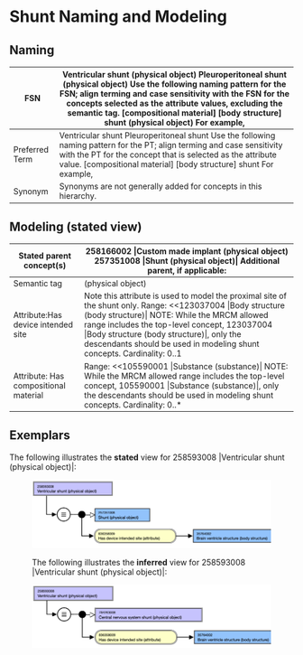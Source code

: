 # Shunt Naming and Modeling

## Naming

| FSN | Ventricular shunt (physical object) Pleuroperitoneal shunt (physical object) Use the following naming pattern for the FSN; align terming and case sensitivity with the FSN for the concepts selected as the attribute values, excluding the semantic tag. [compositional material] [body structure] shunt (physical object) For example, |
|---|---|
| Preferred Term | Ventricular shunt Pleuroperitoneal shunt Use the following naming pattern for the PT; align terming and case sensitivity with the PT for the concept that is selected as the attribute value. [compositional material] [body structure] shunt For example, |
| Synonym | Synonyms are not generally added for concepts in this hierarchy. |

## Modeling (stated view)

| Stated parent concept(s) | 258166002 \|Custom made implant (physical object) 257351008 \|Shunt (physical object)\| Additional parent, if applicable: |
|---|---|
| Semantic tag | (physical object) |
| Attribute:Has device intended site | Note this attribute is used to model the proximal site of the shunt only. Range: <<123037004 \|Body structure (body structure)\| NOTE: While the MRCM allowed range includes the top-level concept, 123037004 \|Body structure (body structure)\|, only the descendants should be used in modeling shunt concepts. Cardinality: 0..1 |
| Attribute: Has compositional material | Range: <<105590001 \|Substance (substance)\| NOTE: While the MRCM allowed range includes the top-level concept, 105590001 \|Substance (substance)\|, only the descendants should be used in modeling shunt concepts. Cardinality: 0..* |

## Exemplars

The following illustrates the **stated** view for 258593008 |Ventricular shunt (physical object)|:

<figure><img src="images/174691265.png" alt="" title=""><figcaption><p>The following illustrates the <strong>inferred</strong> view for 258593008 |Ventricular shunt (physical object)|:</p></figcaption></figure>

<figure><img src="images/174691266.png" alt="" title=""></figure>

  

